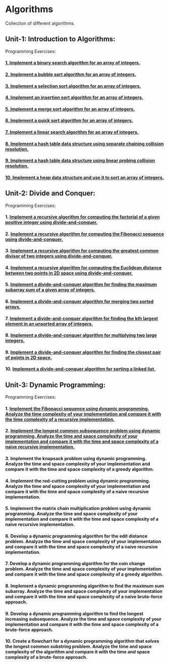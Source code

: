 # Algorithms
Collection of different algorithms.

## Unit-1: Introduction to Algorithms:
Programming Exercises:
#### [1. Implement a binary search algorithm for an array of integers.](https://github.com/manisha-nair28/Algorithms/tree/main/1.%20Binary%20Search)
#### [2. Implement a bubble sort algorithm for an array of integers.](https://github.com/manisha-nair28/Algorithms/tree/main/2.%20Bubble%20Sort)
#### [3. Implement a selection sort algorithm for an array of integers.](https://github.com/manisha-nair28/Algorithms/tree/main/3.%20Selection%20Sort)
#### [4. Implement an insertion sort algorithm for an array of integers.](https://github.com/manisha-nair28/Algorithms/tree/main/4.%20Insertion%20Sort)
#### [5. Implement a merge sort algorithm for an array of integers.](https://github.com/manisha-nair28/Algorithms/tree/main/5.%20Merge%20Sort)
#### [6. Implement a quick sort algorithm for an array of integers.](https://github.com/manisha-nair28/Algorithms/tree/main/6.%20Quick%20Sort)
#### [7. Implement a linear search algorithm for an array of integers.](https://github.com/manisha-nair28/Algorithms/tree/main/7.%20Linear%20Search)
#### [8. Implement a hash table data structure using separate chaining collision resolution.](https://github.com/manisha-nair28/Algorithms/tree/main/8.%20Hash%20table%20(separate%20chaining))
#### [9. Implement a hash table data structure using linear probing collision resolution.](https://github.com/manisha-nair28/Algorithms/tree/main/9.%20Hash%20Table%20(linear%20probing))
#### [10. Implement a heap data structure and use it to sort an array of integers.](https://github.com/manisha-nair28/Algorithms/tree/main/10.%20Heap)

## Unit-2: Divide and Conquer:

Programming Exercises:
#### 1. [Implement a recursive algorithm for computing the factorial of a given positive integer using divide-and-conquer.](https://github.com/manisha-nair28/Algorithms/tree/main/11.%20Factorial)
#### 2. [Implement a recursive algorithm for computing the Fibonacci sequence using divide-and-conquer.](https://github.com/manisha-nair28/Algorithms/tree/main/12.%20Fibonacci)
#### 3. [Implement a recursive algorithm for computing the greatest common divisor of two integers using divide-and-conquer.](https://github.com/manisha-nair28/Algorithms/tree/main/13.%20Greatest%20Common%20Divisor)
#### 4. [Implement a recursive algorithm for computing the Euclidean distance between two points in 2D space using divide-and-conquer.](https://github.com/manisha-nair28/Algorithms/tree/main/14.%20Eucleadian%20Distance)
#### 5. [Implement a divide-and-conquer algorithm for finding the maximum subarray sum of a given array of integers.](https://github.com/manisha-nair28/Algorithms/tree/main/15.%20Maximum%20Subarray)
#### 6. [Implement a divide-and-conquer algorithm for merging two sorted arrays.](https://github.com/manisha-nair28/Algorithms/tree/main/16.%20Sorted%20Array%20Merge)
#### 7. [Implement a divide-and-conquer algorithm for finding the kth largest element in an unsorted array of integers.](https://github.com/manisha-nair28/Algorithms/tree/main/17.%20k%20largest%20element)
#### 8. [Implement a divide-and-conquer algorithm for multiplying two large integers.](https://github.com/manisha-nair28/Algorithms/blob/main/18.%20Integer%20multiplication)
#### 9. [Implement a divide-and-conquer algorithm for finding the closest pair of points in 2D space.](https://github.com/manisha-nair28/Algorithms/tree/main/19.%20Closest%20pair%20of%20points%20)
#### 10. [Implement a divide-and-conquer algorithm for sorting a linked list.](https://github.com/manisha-nair28/Algorithms/tree/main/20.%20Linked%20List%20Sorting)

## Unit-3: Dynamic Programming:
Programming Exercises:
#### 1. [Implement the Fibonacci sequence using dynamic programming. Analyze the time complexity of your implementation and compare it with the time complexity of a recursive implementation.](https://github.com/manisha-nair28/Algorithms/tree/main/21.%20dp%201)
#### 2. [Implement the longest common subsequence problem using dynamic programming. Analyze the time and space complexity of your implementation and compare it with the time and space complexity of a naive recursive implementation.]()
#### 3. Implement the knapsack problem using dynamic programming. Analyze the time and space complexity of your implementation and compare it with the time and space complexity of a greedy algorithm.
#### 4. Implement the rod-cutting problem using dynamic programming. Analyze the time and space complexity of your implementation and compare it with the time and space complexity of a naive recursive implementation.
#### 5. Implement the matrix chain multiplication problem using dynamic programming. Analyze the time and space complexity of your implementation and compare it with the time and space complexity of a naive recursive implementation.
#### 6. Develop a dynamic programming algorithm for the edit distance problem. Analyze the time and space complexity of your implementation and compare it with the time and space complexity of a naive recursive implementation.
#### 7. Develop a dynamic programming algorithm for the coin change problem. Analyze the time and space complexity of your implementation and compare it with the time and space complexity of a greedy algorithm.
#### 8. Implement a dynamic programming algorithm to find the maximum sum subarray. Analyze the time and space complexity of your implementation and compare it with the time and space complexity of a naive brute-force approach.
#### 9. Develop a dynamic programming algorithm to find the longest increasing subsequence. Analyze the time and space complexity of your implementation and compare it with the time and space complexity of a brute-force approach.
#### 10. Create a flowchart for a dynamic programming algorithm that solves the longest common substring problem. Analyze the time and space complexity of the algorithm and compare it with the time and space complexity of a brute-force approach.

